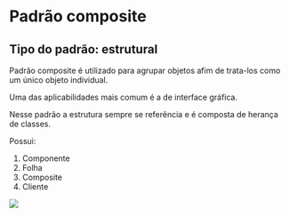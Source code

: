 <h1>Padrão composite</h1>
<h2>Tipo do padrão: estrutural</h2>
<p>Padrão composite é utilizado para agrupar objetos afim de trata-los como um único objeto individual.</p>
<p>Uma das aplicabilidades mais comum é a de interface gráfica.</p>
<p>Nesse padrão a estrutura sempre se referência e é composta de herança de classes.</p>
<p>Possui:</p>
<ol>
  <li>Componente</li>
  <li>Folha</li>
  <li>Composite</li>
  <li>Cliente</li>
</ol>
<img src=“https://upload.wikimedia.org/wikipedia/commons/thumb/5/5a/Composite_UML_class_diagram_%28fixed%29.svg/600px-Composite_UML_class_diagram_%28fixed%29.svg.png”>
